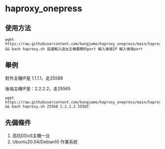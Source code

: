 # haproxy_onepress

## 使用方法

```
wget https://raw.githubusercontent.com/kangjwme/haproxy_onepress/main/haproxy.sh && bash haproxy.sh 這邊輸入這台主機要開的port 輸入後端IP 輸入後端port
```

## 舉例

對外主機IP是 1.1.1.1，走25588

後端主機IP是：2.2.2.2，走25565

```
wget https://raw.githubusercontent.com/kangjwme/haproxy_onepress/main/haproxy.sh && bash haproxy.sh 25568 2.2.2.2 25565
```

## 先備條件

1. 高抗DDoS主機一台
2. Ubuntu20.04/Debian10 作業系統

